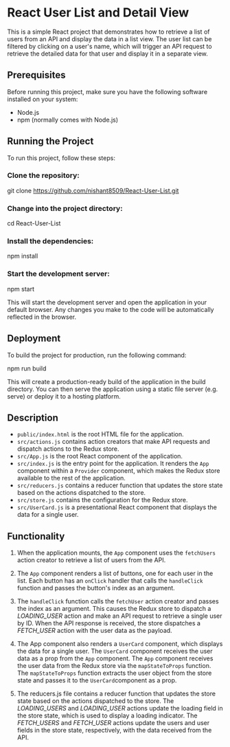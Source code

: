 # React User List and Detail View

This is a simple React project that demonstrates how to retrieve a list of users from an API and display the data in a list view. The user list can be filtered by clicking on a user's name, which will trigger an API request to retrieve the detailed data for that user and display it in a separate view.

## Prerequisites

Before running this project, make sure you have the following software installed on your system:

* Node.js
* npm (normally comes with Node.js)

## Running the Project
To run this project, follow these steps:

### Clone the repository:

git clone https://github.com/nishant8509/React-User-List.git

### Change into the project directory:

cd React-User-List

### Install the dependencies:

npm install

### Start the development server:

npm start

This will start the development server and open the application in your default browser. Any changes you make to the code will be automatically reflected in the browser.

## Deployment

To build the project for production, run the following command:

npm run build

This will create a production-ready build of the application in the build directory. You can then serve the application using a static file server (e.g. serve) or deploy it to a hosting platform.

## Description

* `public/index.html` is the root HTML file for the application.
* `src/actions.js` contains action creators that make API requests and dispatch actions to the Redux store.
* `src/App.js` is the root React component of the application.
* `src/index.js` is the entry point for the application. It renders the `App` component within a `Provider` component, which makes the Redux store available to the rest of the application.
* `src/reducers.js` contains a reducer function that updates the store state based on the actions dispatched to the store.
* `src/store.js` contains the configuration for the Redux store.
* `src/UserCard.js` is a presentational React component that displays the data for a single user.

## Functionality

1. When the application mounts, the `App` component uses the `fetchUsers` action creator to retrieve a list of users from the API.
2. The `App` component renders a list of buttons, one for each user in the list.  Each button has an `onClick` handler that calls the `handleClick` function and passes the button's index as an argument.
3. The `handleClick` function calls the `fetchUser` action creator and passes the index as an argument. This causes the Redux store to dispatch a *LOADING_USER* action and make an API request to retrieve a single user by ID. When the API response is received, the store dispatches a *FETCH_USER* action with the user data as the payload.
4. The App component also renders a `UserCard` component, which displays the data for a single user. The `UserCard` component receives the user data as a prop from the `App` component. The `App` component receives the user data from the Redux store via the `mapStateToProps` function. The `mapStateToProps` function extracts the user object from the store state and passes it to the `UserCard`component as a prop.

5. The reducers.js file contains a reducer function that updates the store state based on the actions dispatched to the store. The *LOADING_USERS* and *LOADING_USER* actions update the loading field in the store state, which is used to display a loading indicator. The *FETCH_USERS* and *FETCH_USER* actions update the users and user fields in the store state, respectively, with the data received from the API.


